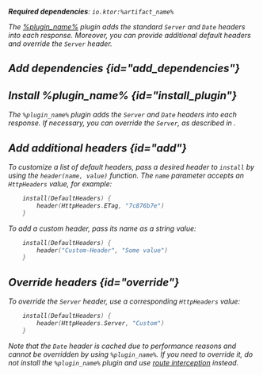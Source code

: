 [//]: # (title: Default headers)

<var name="artifact_name" value="ktor-server-default-headers"/>
<var name="plugin_name" value="DefaultHeaders"/>

<microformat>
<p>
<b>Required dependencies</b>: <code>io.ktor:%artifact_name%</code>
</p>
</microformat>

The [%plugin_name%](https://api.ktor.io/ktor-server/ktor-server-plugins/ktor-server-default-headers/io.ktor.server.plugins.defaultheaders/-default-headers.html) plugin adds the standard `Server` and `Date` headers into each response. Moreover, you can provide additional default headers and override the `Server` header.

## Add dependencies {id="add_dependencies"}

<include src="lib.xml" include-id="add_ktor_artifact_intro"/>
<include src="lib.xml" include-id="add_ktor_artifact"/>

## Install %plugin_name% {id="install_plugin"}

<include src="lib.xml" include-id="install_plugin"/>

The `%plugin_name%` plugin adds the `Server` and `Date` headers into each response. If necessary, you can override the `Server`, as described in [](#override).


## Add additional headers {id="add"}
To customize a list of default headers, pass a desired header to `install`  by using the `header(name, value)` function. The `name` parameter accepts an `HttpHeaders` value, for example:
```kotlin
    install(DefaultHeaders) {
        header(HttpHeaders.ETag, "7c876b7e")
    }
```
To add a custom header, pass its name as a string value:
```kotlin
    install(DefaultHeaders) {
        header("Custom-Header", "Some value")
    }
```


## Override headers {id="override"}
To override the `Server` header, use a corresponding `HttpHeaders` value:
```kotlin
    install(DefaultHeaders) {
        header(HttpHeaders.Server, "Custom")
    }
```
Note that the `Date` header is cached due to performance reasons and cannot be overridden by using `%plugin_name%`. If you need to override it, do not install the `%plugin_name%` plugin and use [route interception](intercepting_routes.md) instead.
